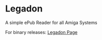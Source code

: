 # Legadon
A simple ePub Reader for all Amiga Systems

For binary releases: <a href="https://blog.alb42.de/programs/#legadon">Legadon Page</a>
